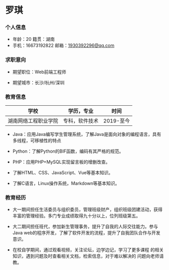 # 罗琪

### 个人信息

* 年龄：20   籍贯：湖南
* 手机：16673192822  邮箱：1930392296@qq.com

### 求职意向

* 期望职位：Web前端工程师

* 期望城市：长沙/杭州/深圳

###  教育信息

| 学校                 | 学历，专业     | 时间      |
| -------------------- | -------------- | --------- |
| 湖南网络工程职业学院 | 专科，软件技术 | 2019-至今 |

* Java：应用Java编写学生管理系统，了解Java是面向对象的编程语言，具有多线程，可移植性的特点

* Python：了解Python的BIF函数，编码有其严格的规范。
* PHP：应用PHP+MySQL实现留言板的增删改查。
* 了解HTML、CSS、JavaScript、Vue等基本知识。
* 了解C语言，Linux操作系统，Markdown等基本知识。

### 教育经历

* 大一期间担任生活委员与组织委员，管理班级财产，组织班级团建活动，获得丰富的管理经验。多门专业成绩取得九十分以上，位列班级第五。

* 大二期间担任班代，参加新生管理事务，提升了自我的人际交往能力。参与Java web的程序开发，了解了软件开发的流程，提升了自我团队合作与开发意识。

* 在校自学期间，通过观看视频，关注论坛，边学边记，学习了更多课程 的相关知识，遇到问题及时查看相关文档，检索信息，对于难以解决的 问题向老师请教。 

